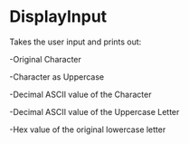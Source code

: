 # DisplayInput

Takes the user input and prints out:

-Original Character 

-Character as Uppercase 

-Decimal ASCII value of the Character 

-Decimal ASCII value of the Uppercase Letter 

-Hex value of the original lowercase letter 
